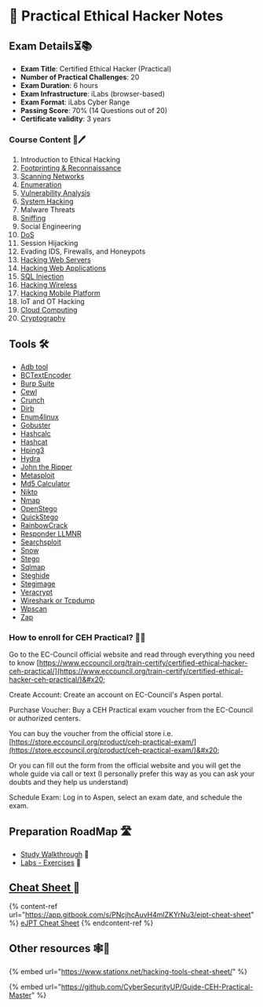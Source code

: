 # 📓 Practical Ethical Hacker Notes

## Exam Details⏳📚 <a href="#ejpt-exam" id="ejpt-exam"></a>

* **Exam Title**: Certified Ethical Hacker (Practical)
* **Number of Practical Challenges**: 20
* **Exam Duration**: 6 hours
* **Exam Infrastructure**:  iLabs (browser-based)
* **Exam Format**: iLabs Cyber Range
* **Passing Score**: 70% (14 Questions out of 20)
* **Certificate validity**: 3 years

### Course Content 📄🖊️ <a href="#ember40" id="ember40"></a>

1. Introduction to Ethical Hacking
2. [Footprinting & Reconnaissance](practical-ethical-hacker-notes/main-contents/2-footprinting-and-recon.md)
3. [Scanning Networks](practical-ethical-hacker-notes/main-contents/3-scanning-networks.md)
4. [Enumeration](practical-ethical-hacker-notes/main-contents/4-enumeration.md)
5. [Vulnerability Analysis](practical-ethical-hacker-notes/main-contents/5-vulnerability-analysis.md)
6. [System Hacking](practical-ethical-hacker-notes/main-contents/6-system-hacking.md)
7. Malware Threats
8. [Sniffing](practical-ethical-hacker-notes/main-contents/8-sniffing.md)
9. Social Engineering
10. [DoS](practical-ethical-hacker-notes/main-contents/10-dos.md)
11. Session Hijacking
12. Evading IDS, Firewalls, and Honeypots
13. [Hacking Web Servers](practical-ethical-hacker-notes/main-contents/13-hacking-web-servers.md)
14. [Hacking Web Applications](practical-ethical-hacker-notes/main-contents/14-hacking-web-apps.md)
15. [SQL Injection](practical-ethical-hacker-notes/main-contents/15-sql-injection.md)
16. [Hacking Wireless](practical-ethical-hacker-notes/main-contents/16-hacking-wireless.md)
17. [Hacking Mobile Platform](practical-ethical-hacker-notes/main-contents/17-hacking-mobile.md)
18. IoT and OT Hacking
19. [Cloud Computing](practical-ethical-hacker-notes/main-contents/19-cloud-computing.md)
20. [Cryptography](practical-ethical-hacker-notes/main-contents/20-cryptography.md)

## Tools 🛠️

* [Adb tool](practical-ethical-hacker-notes/tools/adb-tool.md)
* [BCTextEncoder](practical-ethical-hacker-notes/tools/bctextencoder.md)
* [Burp Suite](practical-ethical-hacker-notes/tools/burp-suite.md)
* [Cewl](practical-ethical-hacker-notes/tools/cewl.md)
* [Crunch](practical-ethical-hacker-notes/tools/crunch.md)
* [Dirb](practical-ethical-hacker-notes/tools/dirb.md)
* [Enum4linux](practical-ethical-hacker-notes/tools/enum4linux.md)
* [Gobuster](practical-ethical-hacker-notes/tools/gobuster.md)
* [Hashcalc](practical-ethical-hacker-notes/tools/hashcalc.md)
* [Hashcat](practical-ethical-hacker-notes/tools/hashcat.md)
* [Hping3](practical-ethical-hacker-notes/tools/hping3.md)
* [Hydra](practical-ethical-hacker-notes/tools/hydra.md)
* [John the Ripper](practical-ethical-hacker-notes/tools/john-the-ripper.md)
* [Metasploit](practical-ethical-hacker-notes/tools/metasploit.md)
* [Md5 Calculator](practical-ethical-hacker-notes/tools/md5-calculator.md)
* [Nikto](practical-ethical-hacker-notes/tools/nikto.md)
* [Nmap](practical-ethical-hacker-notes/tools/nmap.md)
* [OpenStego](practical-ethical-hacker-notes/tools/openstego.md)
* [QuickStego](practical-ethical-hacker-notes/tools/quickstego.md)
* [RainbowCrack](practical-ethical-hacker-notes/tools/rainbowcrack.md)
* [Responder LLMNR](practical-ethical-hacker-notes/tools/responder-llmnr.md)
* [Searchsploit](practical-ethical-hacker-notes/tools/searchsploit.md)
* [Snow](practical-ethical-hacker-notes/tools/snow.md)
* [Stego](practical-ethical-hacker-notes/tools/stego.md)
* [Sqlmap](practical-ethical-hacker-notes/tools/sqlmap.md)
* [Steghide](practical-ethical-hacker-notes/tools/steghide.md)
* [Stegimage](practical-ethical-hacker-notes/tools/stegimage.md)
* [Veracrypt](practical-ethical-hacker-notes/tools/veracrypt.md)
* [Wireshark or Tcpdump](practical-ethical-hacker-notes/tools/wireshark-or-tcpdump.md)
* [Wpscan](practical-ethical-hacker-notes/tools/wpscan.md)
* [Zap](practical-ethical-hacker-notes/tools/zap.md)

### **How to enroll for CEH Practical?** 🔗📔

Go to the EC-Council official website and read through everything you need to know [https://www.eccouncil.org/train-certify/certified-ethical-hacker-ceh-practical/](https://www.eccouncil.org/train-certify/certified-ethical-hacker-ceh-practical/)&#x20;

Create Account: Create an account on EC-Council's Aspen portal.

Purchase Voucher: Buy a CEH Practical exam voucher from the EC-Council or authorized centers.

You can buy the voucher from the official store i.e. [https://store.eccouncil.org/product/ceh-practical-exam/](https://store.eccouncil.org/product/ceh-practical-exam/)&#x20;

Or you can fill out the form from the official website and you will get the whole guide via call or text (I personally prefer this way as you can ask your doubts and they help us understand)

Schedule Exam: Log in to Aspen, select an exam date, and schedule the exam.

## Preparation RoadMap 🛣️

* [Study Walkthrough](practical-ethical-hacker-notes/study-walkthrough/) 📜
* [Labs - Exercises](practical-ethical-hacker-notes/study-walkthrough/labs-and-training.md) 🧪

## [Cheat Sheet ](https://app.gitbook.com/s/PNcjhcAuvH4mlZKYrNu3/ejpt-cheat-sheet)📔

{% content-ref url="https://app.gitbook.com/s/PNcjhcAuvH4mlZKYrNu3/ejpt-cheat-sheet" %}
[eJPT Cheat Sheet](https://app.gitbook.com/s/PNcjhcAuvH4mlZKYrNu3/ejpt-cheat-sheet)
{% endcontent-ref %}

## Other resources 🕸️📘

{% embed url="https://www.stationx.net/hacking-tools-cheat-sheet/" %}

{% embed url="https://github.com/CyberSecurityUP/Guide-CEH-Practical-Master" %}
